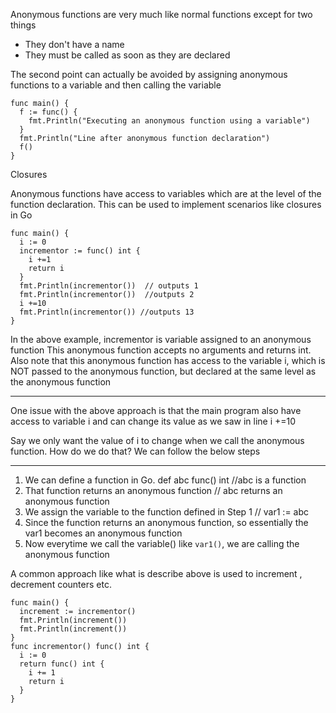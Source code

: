 Anonymous functions are very much like normal functions except for two things 

- They don't have a name
- They must be called as soon as they are declared

The second point can actually be avoided by assigning anonymous functions 
to a variable and then calling the variable 

```
func main() {
  f := func() {
    fmt.Println("Executing an anonymous function using a variable")
  }
  fmt.Println("Line after anonymous function declaration")
  f()
}
```

Closures

Anonymous functions have access to variables which are at the level of the function declaration. 
This can be used to implement scenarios like closures in Go

```
func main() {
  i := 0
  incrementor := func() int {
    i +=1
    return i
  }
  fmt.Println(incrementor())  // outputs 1 
  fmt.Println(incrementor())  //outputs 2
  i +=10
  fmt.Println(incrementor()) //outputs 13
}
```

In the above example, incrementor is variable assigned to an anonymous function
This anonymous function accepts no arguments and returns int.
Also note that this anonymous function has access to the variable i, which is NOT passed to the 
anonymous function, but declared at the same level as the anonymous function 

---------
One issue with the above approach is that the main program also have access to variable i 
and can change its value as we saw in line i +=10

Say we only want the value of i to change when we call the anonymous function. 
How do we do that?
We can follow the below steps

------------

1. We can define a function in Go. def abc func() int //abc is a function 
2. That function returns an anonymous function // abc returns an anonymous function
3. We assign the variable to the function defined in Step 1 // var1 := abc
4. Since the function returns an anonymous function, so essentially the var1 becomes an anonymous function
5. Now everytime we call the variable() like `var1()`, we are calling the anonymous function

A common approach like what is describe above is used to increment , decrement counters etc. 

```
func main() {
  increment := incrementor()
  fmt.Println(increment())
  fmt.Println(increment())
}
func incrementor() func() int {
  i := 0
  return func() int {
    i += 1
    return i
  }
}
```